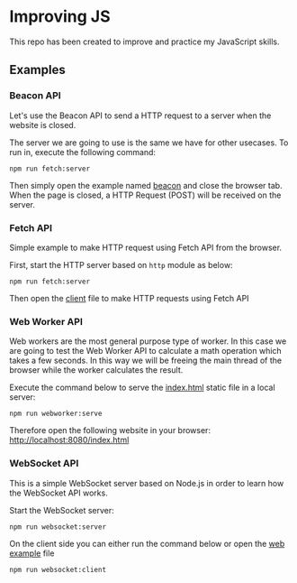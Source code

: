 # Improving JS

This repo has been created to improve and practice my JavaScript skills.

## Examples

### Beacon API

Let's use the Beacon API to send a HTTP request to a server when the website is closed.

The server we are going to use is the same we have for other usecases. To run in, execute the following command:

```shell
npm run fetch:server
```

Then simply open the example named [beacon](beacon/beacon.html) and close the browser tab. When the page is closed, a HTTP Request (POST) will be received on the server.


### Fetch API

Simple example to make HTTP request using Fetch API from the browser.

First, start the HTTP server based on `http` module as below:

```shell
npm run fetch:server
```

Then open the [client](fetch/client.html) file to make HTTP requests using Fetch API


### Web Worker API

Web workers are the most general purpose type of worker. In this case we are going to test the Web Worker API to calculate a math operation which takes a few seconds. In this way we will be freeing the main thread of the browser while the worker calculates the result.

Execute the command below to serve the [index.html](webworker/index.html) static file in a local server:

```shell
npm run webworker:serve
```

Therefore open the following website in your browser: [http://localhost:8080/index.html](http://localhost:8080/index.html)


### WebSocket API

This is a simple WebSocket server based on Node.js in order to learn how the WebSocket API works.

Start the WebSocket server:

```shell
npm run websocket:server
```

On the client side you can either run the command below or open the [web example](websocket/web.html) file

```shell
npm run websocket:client
```

